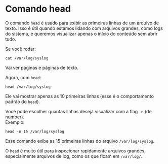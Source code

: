 # Comando head

O comando `head` é usado para exibir as primeiras linhas de um arquivo de texto. Isso é útil quando estamos lidando com arquivos grandes, como logs do sistema, e queremos visualizar apenas o início do conteúdo sem abrir tudo.

Se você rodar:

```
cat /var/log/syslog
```

Vai ver páginas e páginas de texto.

Agora, com `head`:

```
head /var/log/syslog
```

Ele vai mostrar apenas as 10 primeiras linhas (esse é o comportamento padrão do `head`).

Você pode escolher quantas linhas deseja visualizar com a flag `-n` (de number).  
Exemplo:

```
head -n 15 /var/log/syslog
```

Esse comando exibe as 15 primeiras linhas do arquivo `/var/log/syslog`.

O `head` é muito útil para inspecionar rapidamente arquivos grandes, especialmente arquivos de log, como os que ficam em `/var/log/`.
